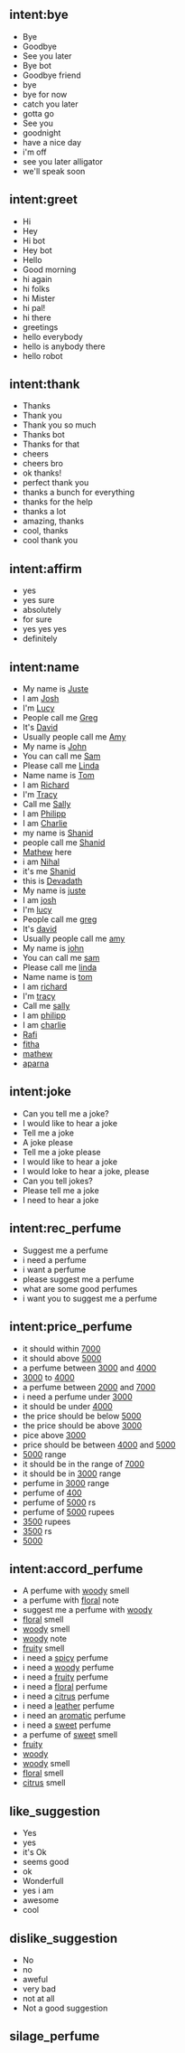 <!--- Make sure to update this training data file with more training examples from https://forum.rasa.com/t/grab-the-nlu-training-dataset-and-starter-packs/903 --> 

## intent:bye <!--- The label of the intent --> 
- Bye 			<!--- Training examples for intent 'bye'--> 
- Goodbye
- See you later
- Bye bot
- Goodbye friend
- bye
- bye for now
- catch you later
- gotta go
- See you
- goodnight
- have a nice day
- i'm off
- see you later alligator
- we'll speak soon

## intent:greet
- Hi
- Hey
- Hi bot
- Hey bot
- Hello
- Good morning
- hi again
- hi folks
- hi Mister
- hi pal!
- hi there
- greetings
- hello everybody
- hello is anybody there
- hello robot

## intent:thank
- Thanks
- Thank you
- Thank you so much
- Thanks bot
- Thanks for that
- cheers
- cheers bro
- ok thanks!
- perfect thank you
- thanks a bunch for everything
- thanks for the help
- thanks a lot
- amazing, thanks
- cool, thanks
- cool thank you

## intent:affirm
- yes
- yes sure
- absolutely
- for sure
- yes yes yes
- definitely


## intent:name
- My name is [Juste](name)  <!--- Square brackets contain the value of entity while the text in parentheses is a a label of the entity --> 
- I am [Josh](name)
- I'm [Lucy](name)
- People call me [Greg](name)
- It's [David](name)
- Usually people call me [Amy](name)
- My name is [John](name)
- You can call me [Sam](name)
- Please call me [Linda](name)
- Name name is [Tom](name)
- I am [Richard](name)
- I'm [Tracy](name)
- Call me [Sally](name)
- I am [Philipp](name)
- I am [Charlie](name)
- my name is [Shanid](name)
- people call me [Shanid](name)
- [Mathew](name) here
- i am [Nihal](name)
- it's me [Shanid](name)
- this is [Devadath](name)
- My name is [juste](name)  <!--- Square brackets contain the value of entity while the text in parentheses is a a label of the entity --> 
- I am [josh](name)
- I'm [lucy](name)
- People call me [greg](name)
- It's [david](name)
- Usually people call me [amy](name)
- My name is [john](name)
- You can call me [sam](name)
- Please call me [linda](name)
- Name name is [tom](name)
- I am [richard](name)
- I'm [tracy](name)
- Call me [sally](name)
- I am [philipp](name)
- I am [charlie](name)
- [Rafi](name)
- [fitha](name)
- [mathew](name)
- [aparna](name)


## intent:joke
- Can you tell me a joke?
- I would like to hear a joke
- Tell me a joke
- A joke please
- Tell me a joke please
- I would like to hear a joke
- I would loke to hear a joke, please
- Can you tell jokes?
- Please tell me a joke
- I need to hear a joke

## intent:rec_perfume
- Suggest me a perfume
- i need a perfume
- i want a perfume
- please suggest me a perfume
- what are some good perfumes
- i want you to suggest me a perfume

## intent:price_perfume
- it should  within [7000](price_below) 
- it should above [5000](price_above)
- a perfume between [3000](price_above) and [4000](price_below)
- [3000](price_above) to  [4000](price_below)
- a perfume between [2000](price_above) and [7000](price_below)
- i need a perfume under [3000](price_below)
- it should be under [4000](price_below)
- the price should be below [5000](price_below)
- the price should be above [3000](price_above)
- pice above [3000](price_above)
- price should be between [4000](price_above) and [5000](price_below)
- [5000](price_range) range
- it should be in the range of [7000](price_range)
- it should be in [3000](price_range) range
- perfume in [3000](price_range) range
- perfume of [400](price_range)
- perfume of [5000](price_range) rs
- perfume of [5000](price_range) rupees
- [3500](price_range) rupees
- [3500](price_range) rs
- [5000](price_range)

## intent:accord_perfume
- A perfume with [woody](accord) smell
- a perfume  with [floral](accord) note 
- suggest me a perfume with [woody](accord) 
- [floral](accord) smell
- [woody](accord) smell
- [woody](accord) note
- [fruity](accord) smell
- i need a [spicy](accord) perfume
- i need a [woody](accord) perfume
- i need a [fruity](accord) perfume
- i need a [floral](accord) perfume
- i need a [citrus](accord) perfume
- i need a [leather](accord) perfume
- i need an [aromatic](accord) perfume
- i need a [sweet](accord) perfume
- a perfume of [sweet](accord) smell
- [fruity](accord)
- [woody](accord)
- [woody](accord) smell
- [floral](accord) smell
- [citrus](accord) smell

## like_suggestion
- Yes
- yes
- it's Ok
- seems good
- ok
- Wonderfull
- yes i am 
- awesome
- cool

## dislike_suggestion
- No
- no
- aweful
- very bad
- not at all
- Not a good suggestion

## silage_perfume
